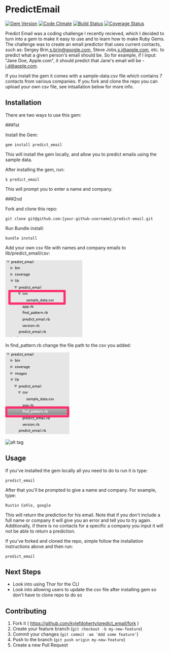 # PredictEmail
[![Gem Version](https://badge.fury.io/rb/predict_email.svg)](http://badge.fury.io/rb/predict_email)
[![Code Climate](https://codeclimate.com/repos/53ff211a6956807cee01ecad/badges/9f8afa9a0ff41f8e85ff/gpa.svg)](https://codeclimate.com/repos/53ff211a6956807cee01ecad/feed)
[![Build Status](https://travis-ci.org/kylefdoherty/predict-email.svg?branch=master)](https://travis-ci.org/kylefdoherty/predict-email)
[![Coverage Status](https://img.shields.io/coveralls/kylefdoherty/email-prediction.svg)](https://coveralls.io/r/kylefdoherty/email-prediction?branch=master)

Predict Email was a coding challenge I recently recieved, which I decided to turn into a gem to make it easy to use and to learn how to make Ruby Gems. The challenge was to create an email predictor that uses current contacts, such as: Sergey Brin,s.brin@google.com, Steve Jobs,s.j@apple.com, etc. to predict what a given person's email should be.  So for example, if I input: "Jane Doe, Apple.com", it should predict that Jane's email will be - j.d@apple.com.

If you install the gem it comes with a sample-data.csv file which contains 7 contacts from various companies. If you fork and clone the repo you can upload your own csv file, see intsallation below for more info.

## Installation

There are two ways to use this gem: 

###1st

Install the Gem:

    gem install predict_email

This will install the gem locally, and allow you to predict emails using the sample data.

After installing the gem, run:

    $ predict_email

This will prompt you to enter a name and company.

###2nd

Fork and clone this repo: 

    git clone git@github.com:{your-github-username}/predict-email.git

Run Bundle install: 

    bundle install

Add your own csv file with names and company emails to lib/predict_email/csv:

![alt tag](https://raw.githubusercontent.com/kylefdoherty/predict-email/master/images/add_csv_file.png)

In find_pattern.rb change the file path to the csv you added:

![alt tag](https://raw.githubusercontent.com/kylefdoherty/predict-email/master/images/find_pattern_file.png)

![alt tag](https://raw.githubusercontent.com/kylefdoherty/predict-email/master/images/find_pattern_rb_%E2%80%94_predict_email.png)


## Usage

If you've installed the gem locally all you need to do to run it is type:

    predict_email

After that you'll be prompted to give a name and company.  For example, type:

    Rustin Cohle, google

This will return the prediction for his email.  Note that if you don't include a full name or company it will give you an error and tell you to try again.  Additionally, if there is no contacts for a specific a company you input it will not be able to return a prediction.

If you've forked and cloned the repo, simple follow the installation instructions above and then run:

    predict_email

## Next Steps 

* Look into using Thor for the CLI
* Look into allowing users to update the csv file after installing gem so don't have to clone repo to do so 


## Contributing

1. Fork it ( https://github.com/kylefdoherty/predict_email/fork )
2. Create your feature branch (`git checkout -b my-new-feature`)
3. Commit your changes (`git commit -am 'Add some feature'`)
4. Push to the branch (`git push origin my-new-feature`)
5. Create a new Pull Request
